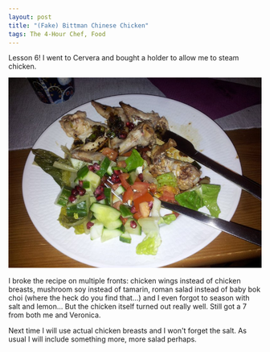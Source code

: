 ```yaml
---
layout: post
title: "(Fake) Bittman Chinese Chicken"
tags: The 4-Hour Chef, Food
---
```


Lesson 6! I went to Cervera and bought a holder to allow me to steam chicken.

![](/images/4hourchef/steamed_chicken1.jpg)

I broke the recipe on multiple fronts: chicken wings instead of chicken breasts, mushroom soy instead of tamarin, roman salad instead of baby bok choi (where the heck do you find that...) and I even forgot to season with salt and lemon... But the chicken itself turned out really well. Still got a 7 from both me and Veronica.

Next time I will use actual chicken breasts and I won't forget the salt. As usual I will include something more, more salad perhaps.
